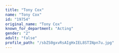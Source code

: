```yaml
---
title: "Tony Cox"
name: "Tony Cox"
id: "19754"
original_name: "Tony Cox"
known_for_department: "Acting"
gender: "2"
adult: "false"
profile_path: "/sbZS0gxvRsAIgHxIEL8STINpn7u.jpg"
---
```

